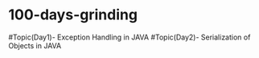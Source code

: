 # 100-days-grinding
#Topic(Day1)- Exception Handling in JAVA
#Topic(Day2)- Serialization of Objects in JAVA

